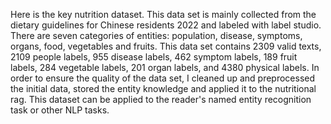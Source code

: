 Here is the key nutrition dataset. This data set is mainly collected from the dietary guidelines for Chinese residents 2022 and labeled with label studio. There are seven categories of entities: population, disease, symptoms, organs, food, vegetables and fruits. 
This data set contains 2309 valid texts, 2109 people labels, 955 disease labels, 462 symptom labels, 189 fruit labels, 284 vegetable labels, 201 organ labels, and 4380 physical labels.
In order to ensure the quality of the data set, I cleaned up and preprocessed the initial data, stored the entity knowledge and applied it to the nutritional rag. 
This dataset can be applied to the reader's named entity recognition task or other NLP tasks.
